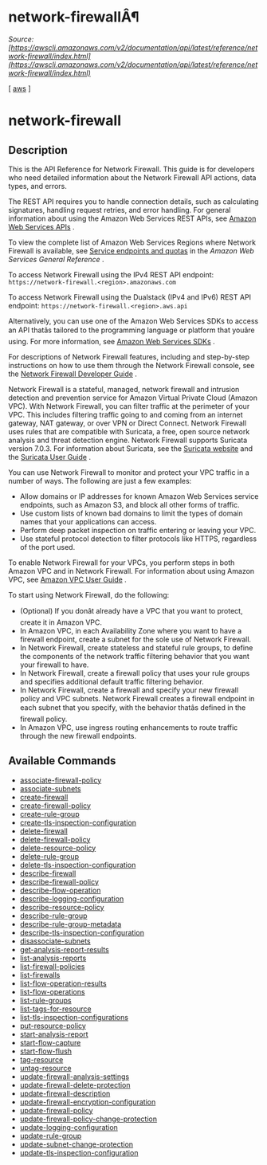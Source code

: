 # network-firewallÂ¶

*Source: [https://awscli.amazonaws.com/v2/documentation/api/latest/reference/network-firewall/index.html](https://awscli.amazonaws.com/v2/documentation/api/latest/reference/network-firewall/index.html)*

[ [aws](https://awscli.amazonaws.com/v2/documentation/api/latest/reference/index.html#cli-aws) ]

# network-firewall

## Description

This is the API Reference for Network Firewall. This guide is for developers who need detailed information about the Network Firewall API actions, data types, and errors.

The REST API requires you to handle connection details, such as calculating signatures, handling request retries, and error handling. For general information about using the Amazon Web Services REST APIs, see [Amazon Web Services APIs](https://docs.aws.amazon.com/general/latest/gr/aws-apis.html) .

To view the complete list of Amazon Web Services Regions where Network Firewall is available, see [Service endpoints and quotas](https://docs.aws.amazon.com/general/latest/gr/network-firewall.html) in the *Amazon Web Services General Reference* .

To access Network Firewall using the IPv4 REST API endpoint: `https://network-firewall.<region>.amazonaws.com`

To access Network Firewall using the Dualstack (IPv4 and IPv6) REST API endpoint: `https://network-firewall.<region>.aws.api`

Alternatively, you can use one of the Amazon Web Services SDKs to access an API thatâs tailored to the programming language or platform that youâre using. For more information, see [Amazon Web Services SDKs](http://aws.amazon.com/tools/#SDKs) .

For descriptions of Network Firewall features, including and step-by-step instructions on how to use them through the Network Firewall console, see the [Network Firewall Developer Guide](https://docs.aws.amazon.com/network-firewall/latest/developerguide/) .

Network Firewall is a stateful, managed, network firewall and intrusion detection and prevention service for Amazon Virtual Private Cloud (Amazon VPC). With Network Firewall, you can filter traffic at the perimeter of your VPC. This includes filtering traffic going to and coming from an internet gateway, NAT gateway, or over VPN or Direct Connect. Network Firewall uses rules that are compatible with Suricata, a free, open source network analysis and threat detection engine. Network Firewall supports Suricata version 7.0.3. For information about Suricata, see the [Suricata website](https://suricata.io/) and the [Suricata User Guide](https://suricata.readthedocs.io/en/suricata-7.0.3/) .

You can use Network Firewall to monitor and protect your VPC traffic in a number of ways. The following are just a few examples:

- Allow domains or IP addresses for known Amazon Web Services service endpoints, such as Amazon S3, and block all other forms of traffic.
- Use custom lists of known bad domains to limit the types of domain names that your applications can access.
- Perform deep packet inspection on traffic entering or leaving your VPC.
- Use stateful protocol detection to filter protocols like HTTPS, regardless of the port used.

To enable Network Firewall for your VPCs, you perform steps in both Amazon VPC and in Network Firewall. For information about using Amazon VPC, see [Amazon VPC User Guide](https://docs.aws.amazon.com/vpc/latest/userguide/) .

To start using Network Firewall, do the following:

- (Optional) If you donât already have a VPC that you want to protect, create it in Amazon VPC.
- In Amazon VPC, in each Availability Zone where you want to have a firewall endpoint, create a subnet for the sole use of Network Firewall.
- In Network Firewall, create stateless and stateful rule groups, to define the components of the network traffic filtering behavior that you want your firewall to have.
- In Network Firewall, create a firewall policy that uses your rule groups and specifies additional default traffic filtering behavior.
- In Network Firewall, create a firewall and specify your new firewall policy and VPC subnets. Network Firewall creates a firewall endpoint in each subnet that you specify, with the behavior thatâs defined in the firewall policy.
- In Amazon VPC, use ingress routing enhancements to route traffic through the new firewall endpoints.

## Available Commands

- [associate-firewall-policy](https://awscli.amazonaws.com/v2/documentation/api/latest/reference/network-firewall/associate-firewall-policy.html)
- [associate-subnets](https://awscli.amazonaws.com/v2/documentation/api/latest/reference/network-firewall/associate-subnets.html)
- [create-firewall](https://awscli.amazonaws.com/v2/documentation/api/latest/reference/network-firewall/create-firewall.html)
- [create-firewall-policy](https://awscli.amazonaws.com/v2/documentation/api/latest/reference/network-firewall/create-firewall-policy.html)
- [create-rule-group](https://awscli.amazonaws.com/v2/documentation/api/latest/reference/network-firewall/create-rule-group.html)
- [create-tls-inspection-configuration](https://awscli.amazonaws.com/v2/documentation/api/latest/reference/network-firewall/create-tls-inspection-configuration.html)
- [delete-firewall](https://awscli.amazonaws.com/v2/documentation/api/latest/reference/network-firewall/delete-firewall.html)
- [delete-firewall-policy](https://awscli.amazonaws.com/v2/documentation/api/latest/reference/network-firewall/delete-firewall-policy.html)
- [delete-resource-policy](https://awscli.amazonaws.com/v2/documentation/api/latest/reference/network-firewall/delete-resource-policy.html)
- [delete-rule-group](https://awscli.amazonaws.com/v2/documentation/api/latest/reference/network-firewall/delete-rule-group.html)
- [delete-tls-inspection-configuration](https://awscli.amazonaws.com/v2/documentation/api/latest/reference/network-firewall/delete-tls-inspection-configuration.html)
- [describe-firewall](https://awscli.amazonaws.com/v2/documentation/api/latest/reference/network-firewall/describe-firewall.html)
- [describe-firewall-policy](https://awscli.amazonaws.com/v2/documentation/api/latest/reference/network-firewall/describe-firewall-policy.html)
- [describe-flow-operation](https://awscli.amazonaws.com/v2/documentation/api/latest/reference/network-firewall/describe-flow-operation.html)
- [describe-logging-configuration](https://awscli.amazonaws.com/v2/documentation/api/latest/reference/network-firewall/describe-logging-configuration.html)
- [describe-resource-policy](https://awscli.amazonaws.com/v2/documentation/api/latest/reference/network-firewall/describe-resource-policy.html)
- [describe-rule-group](https://awscli.amazonaws.com/v2/documentation/api/latest/reference/network-firewall/describe-rule-group.html)
- [describe-rule-group-metadata](https://awscli.amazonaws.com/v2/documentation/api/latest/reference/network-firewall/describe-rule-group-metadata.html)
- [describe-tls-inspection-configuration](https://awscli.amazonaws.com/v2/documentation/api/latest/reference/network-firewall/describe-tls-inspection-configuration.html)
- [disassociate-subnets](https://awscli.amazonaws.com/v2/documentation/api/latest/reference/network-firewall/disassociate-subnets.html)
- [get-analysis-report-results](https://awscli.amazonaws.com/v2/documentation/api/latest/reference/network-firewall/get-analysis-report-results.html)
- [list-analysis-reports](https://awscli.amazonaws.com/v2/documentation/api/latest/reference/network-firewall/list-analysis-reports.html)
- [list-firewall-policies](https://awscli.amazonaws.com/v2/documentation/api/latest/reference/network-firewall/list-firewall-policies.html)
- [list-firewalls](https://awscli.amazonaws.com/v2/documentation/api/latest/reference/network-firewall/list-firewalls.html)
- [list-flow-operation-results](https://awscli.amazonaws.com/v2/documentation/api/latest/reference/network-firewall/list-flow-operation-results.html)
- [list-flow-operations](https://awscli.amazonaws.com/v2/documentation/api/latest/reference/network-firewall/list-flow-operations.html)
- [list-rule-groups](https://awscli.amazonaws.com/v2/documentation/api/latest/reference/network-firewall/list-rule-groups.html)
- [list-tags-for-resource](https://awscli.amazonaws.com/v2/documentation/api/latest/reference/network-firewall/list-tags-for-resource.html)
- [list-tls-inspection-configurations](https://awscli.amazonaws.com/v2/documentation/api/latest/reference/network-firewall/list-tls-inspection-configurations.html)
- [put-resource-policy](https://awscli.amazonaws.com/v2/documentation/api/latest/reference/network-firewall/put-resource-policy.html)
- [start-analysis-report](https://awscli.amazonaws.com/v2/documentation/api/latest/reference/network-firewall/start-analysis-report.html)
- [start-flow-capture](https://awscli.amazonaws.com/v2/documentation/api/latest/reference/network-firewall/start-flow-capture.html)
- [start-flow-flush](https://awscli.amazonaws.com/v2/documentation/api/latest/reference/network-firewall/start-flow-flush.html)
- [tag-resource](https://awscli.amazonaws.com/v2/documentation/api/latest/reference/network-firewall/tag-resource.html)
- [untag-resource](https://awscli.amazonaws.com/v2/documentation/api/latest/reference/network-firewall/untag-resource.html)
- [update-firewall-analysis-settings](https://awscli.amazonaws.com/v2/documentation/api/latest/reference/network-firewall/update-firewall-analysis-settings.html)
- [update-firewall-delete-protection](https://awscli.amazonaws.com/v2/documentation/api/latest/reference/network-firewall/update-firewall-delete-protection.html)
- [update-firewall-description](https://awscli.amazonaws.com/v2/documentation/api/latest/reference/network-firewall/update-firewall-description.html)
- [update-firewall-encryption-configuration](https://awscli.amazonaws.com/v2/documentation/api/latest/reference/network-firewall/update-firewall-encryption-configuration.html)
- [update-firewall-policy](https://awscli.amazonaws.com/v2/documentation/api/latest/reference/network-firewall/update-firewall-policy.html)
- [update-firewall-policy-change-protection](https://awscli.amazonaws.com/v2/documentation/api/latest/reference/network-firewall/update-firewall-policy-change-protection.html)
- [update-logging-configuration](https://awscli.amazonaws.com/v2/documentation/api/latest/reference/network-firewall/update-logging-configuration.html)
- [update-rule-group](https://awscli.amazonaws.com/v2/documentation/api/latest/reference/network-firewall/update-rule-group.html)
- [update-subnet-change-protection](https://awscli.amazonaws.com/v2/documentation/api/latest/reference/network-firewall/update-subnet-change-protection.html)
- [update-tls-inspection-configuration](https://awscli.amazonaws.com/v2/documentation/api/latest/reference/network-firewall/update-tls-inspection-configuration.html)